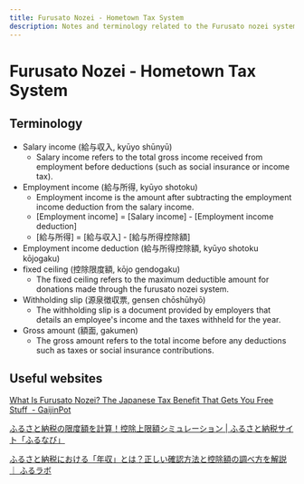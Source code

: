 ```yaml
---
title: Furusato Nozei - Hometown Tax System
description: Notes and terminology related to the Furusato nozei system in Japan
---
```


# Furusato Nozei - Hometown Tax System


## Terminology

* Salary income (給与収入, kyūyo shūnyū)
  * Salary income refers to the total gross income received from employment before deductions (such as social insurance or income tax).
* Employment income (給与所得, kyūyo shotoku)
  * Employment income is the amount after subtracting the employment income deduction from the salary income.
  * [Employment income] = [Salary income] - [Employment income deduction]
  * [給与所得] = [給与収入] - [給与所得控除額]
* Employment income deduction (給与所得控除額, kyūyo shotoku kōjogaku)
* fixed ceiling (控除限度額, kōjo gendogaku)
  * The fixed ceiling refers to the maximum deductible amount for donations made through the furusato nozei system.
* Withholding slip (源泉徴収票, gensen chōshūhyō)
  * The withholding slip is a document provided by employers that details an employee's income and the taxes withheld for the year.
* Gross amount (額面, gakumen)
  * The gross amount refers to the total income before any deductions such as taxes or social insurance contributions.


## Useful websites

[What Is Furusato Nozei? The Japanese Tax Benefit That Gets You Free Stuff  - GaijinPot](https://blog.gaijinpot.com/what-is-furusato-nozei-the-japanese-tax-benefit-that-gets-you-free-stuff/)

[ふるさと納税の限度額を計算！控除上限額シミュレーション | ふるさと納税サイト「ふるなび」](https://furunavi.jp/deduction.aspx)

[ふるさと納税における「年収」とは？正しい確認方法と控除額の調べ方を解説 ｜ ふるラボ](https://furusato.asahi.co.jp/howto/other/post-607/)
